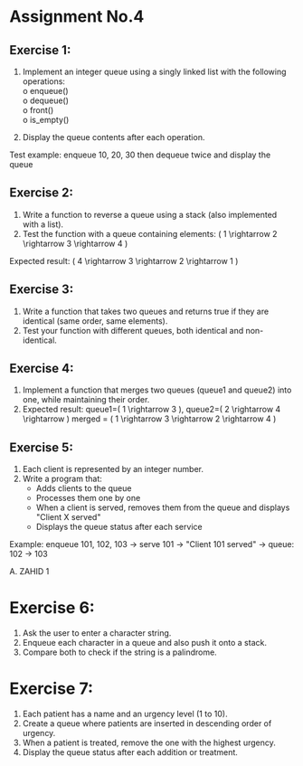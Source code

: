 # Assignment No.4

## Exercise 1:

1. Implement an integer queue using a singly linked list with the following operations:  
   o enqueue()  
   o dequeue()  
   o front()  
   o is_empty()  

2. Display the queue contents after each operation.

Test example: enqueue 10, 20, 30 then dequeue twice and display the queue

## Exercise 2:

1. Write a function to reverse a queue using a stack (also implemented with a list).  
2. Test the function with a queue containing elements: \( 1 \rightarrow 2 \rightarrow 3 \rightarrow 4 \)

Expected result: \( 4 \rightarrow 3 \rightarrow 2 \rightarrow 1 \)

## Exercise 3:

1. Write a function that takes two queues and returns true if they are identical (same order, same elements).  
2. Test your function with different queues, both identical and non-identical.

## Exercise 4:

1. Implement a function that merges two queues (queue1 and queue2) into one, while maintaining their order.  
2. Expected result: queue1=\( 1 \rightarrow 3 \), queue2=\( 2 \rightarrow 4 \rightarrow \) merged = \( 1 \rightarrow 3 \rightarrow 2 \rightarrow 4 \)

## Exercise 5:

1. Each client is represented by an integer number.  
2. Write a program that:
   - Adds clients to the queue
   - Processes them one by one
   - When a client is served, removes them from the queue and displays "Client X served"
   - Displays the queue status after each service

Example: enqueue 101, 102, 103 → serve 101 → "Client 101 served" → queue: 102 → 103

A. ZAHID    1

# Exercise 6:

1. Ask the user to enter a character string.
2. Enqueue each character in a queue and also push it onto a stack.
3. Compare both to check if the string is a palindrome.

# Exercise 7:

1. Each patient has a name and an urgency level (1 to 10).
2. Create a queue where patients are inserted in descending order of urgency.
3. When a patient is treated, remove the one with the highest urgency.
4. Display the queue status after each addition or treatment.

